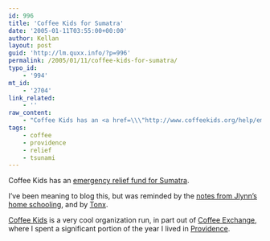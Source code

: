```yaml
---
id: 996
title: 'Coffee Kids for Sumatra'
date: '2005-01-11T03:55:00+00:00'
author: Kellan
layout: post
guid: 'http://lm.quxx.info/?p=996'
permalink: /2005/01/11/coffee-kids-for-sumatra/
typo_id:
    - '994'
mt_id:
    - '2704'
link_related:
    - ''
raw_content:
    - "Coffee Kids has an <a href=\\\"http://www.coffeekids.org/help/emergency.htm\\\">emergency relief fund for Sumatra</a>.   \r\n\r\nI\\'ve been meaning to blog this, but was reminded by the <a href=\\\"http://del.icio.us/rusticus\\\">notes from Jlynn\\'s home schooling</a>, and by <a href=\\\"http://tonx.org/index.php/archives/victrola-redcross/\\\">Tonx</a>.\r\n\r\n<a href=\\\"http://www.coffeekids.org/\\\">Coffee Kids</a> is a very cool organization run, in part out of <a href=\\\"http://www.coffeexchange.com/revise/whoweare.html\\\">Coffee Exchange</a>, where I spent a significant portion of the year I lived in <a href=\\\"http://laughingmeme.org/mt-search.cgi?search=providence\\\">Providence</a>."
tags:
    - coffee
    - providence
    - relief
    - tsunami
---
```


Coffee Kids has an [emergency relief fund for Sumatra](http://www.coffeekids.org/help/emergency.htm).

I’ve been meaning to blog this, but was reminded by the [notes from Jlynn’s home schooling](http://del.icio.us/rusticus), and by [Tonx](http://tonx.org/index.php/archives/victrola-redcross/).

[Coffee Kids](http://www.coffeekids.org/) is a very cool organization run, in part out of [Coffee Exchange](http://www.coffeexchange.com/revise/whoweare.html), where I spent a significant portion of the year I lived in [Providence](http://laughingmeme.org/mt-search.cgi?search=providence).